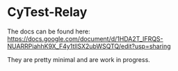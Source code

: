 # CyTest-Relay

The docs can be found here:
https://docs.google.com/document/d/1HDA2T_IFRQS-NUARRPiahhK9X_F4y1tllSX2ubWSQTQ/edit?usp=sharing

They are pretty minimal and are work in progress. 
